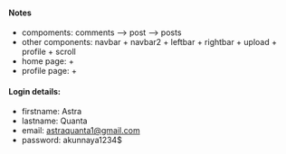 #### Notes
- compoments: comments --> post --> posts
- other components: navbar + navbar2 + leftbar + rightbar + upload + profile + scroll
- home page: <upload/> + <posts/>
- profile page: <profile/> + <posts/>


#### Login details:
- firstname: Astra
- lastname: Quanta
- email: astraquanta1@gmail.com
- password: akunnaya1234$
